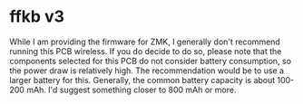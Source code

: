 # ffkb v3

While I am providing the firmware for ZMK, I generally don't recommend running this PCB wireless. If you do decide to do so, please note that the components selected for this PCB do not consider battery consumption, so the power draw is relatively high. The recommendation would be to use a larger battery for this. Generally, the common battery capacity is about 100-200 mAh. I'd suggest something closer to 800 mAh or more.